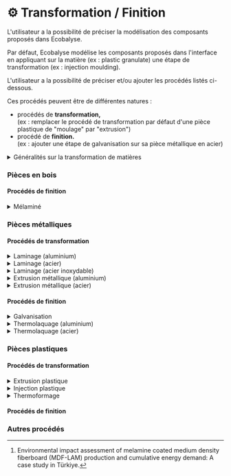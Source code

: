 # ⚙️ Transformation / Finition

L'utilisateur a la possibilité de préciser la modélisation des composants proposés dans Ecobalyse.&#x20;

Par défaut, Ecobalyse modélise les composants proposés dans l'interface en appliquant sur la matière (ex : plastic granulate) une étape de transformation (ex : injection moulding).&#x20;

L'utilisateur a la possibilité de préciser et/ou ajouter les procédés listés ci-dessous.&#x20;

Ces procédés peuvent être de différentes natures : &#x20;

* procédés de **transformation,** \
  (ex : remplacer le procédé de transformation par défaut d'une pièce plastique de "moulage" par "extrusion")
* procédé de **finition.**\
  (ex : ajouter une étape de galvanisation sur sa pièce métallique en acier)

<details>

<summary>Généralités sur la transformation de matières </summary>

La grande majorité des composants en plastique ou métal sont créés en transformant de la matière grâce à un ou plusieurs procédés de transformation.&#x20;

Les trois principales familles de transformation de matières en composants sont :&#x20;

* **Moulage** de pièces,\
  Consiste à couler des matériaux (métal, plastique, etc.) à l'état liquide dans un moule
* **Usinage** de pièces (fraisage, tournage, perçage, etc.),\
  Consiste à obtenir des surfaces fonctionnelles de bonne précision par enlèvement de matière&#x20;
* **Formage** de pièces,\
  Consiste à obtenir des pièces par des actions mécaniques appliquées à la matière.&#x20;
  * laminage => le matériau passe à travers une paire de rouleaux,
  * extrusion => le matériau est poussé par un orifice,
  * matriçage => le matériau est pressé/estampé autour ou sur une matrice,
  * forgeage => le matériau est compressé localement,
  * poinçonnage => un outil est enfoncé dans le matériau,
  * calandrage => le matériau est pressé dans des rouleaux pour créer des feuilles/films&#x20;

</details>

### Pièces en bois

#### Procédés de finition

<details>

<summary>Mélaminé</summary>

Procédé Ecoinvent : non applicable

Procédé créé par Ecobalyse : Wood panel lamination, RER&#x20;

La modélisation de ce procédé repose sur une étude réalisée sur une usine turque de fabrication de panneaux MDF en 2003 (Source : [Study _\_Turkey \__ 2023](#user-content-fn-1)[^1]).&#x20;

Les paramètres clés retenus pour laminer 1m3 de panneau sont les suivants :&#x20;

* 43 kWh d'électricité,
* 5,6kg de résine Melamine-Urea-Formaldehyde (MUF),
* 6,7kg de résine Melamine Formaldehyde (MF).

Procédé détaillé de stratification d'un aggloméré/MDF :&#x20;

![](<../../../../.gitbook/assets/image (125).png>)

</details>

### Pièces métalliques

#### Procédés de transformation&#x20;

<details>

<summary>Laminage (aluminium) </summary>

Procédé Ecoinvent : _Sheet rolling, aluminium, RER_\
_Unité : kg_\
_Pertes :  <mark style="color:orange;">A définir</mark>_

Le laminage est un procédé de déformation physique qui consiste à passer une pièce métallique entre une ou plusieurs rouleaux pour en modifier l'épaisseur. Le laminage peut être effectué à chaud ou à froid. Le laminage à froid nécessite des machines plus puissantes et procure un rendu plus précis.

![](<../../../../.gitbook/assets/image (121).png>)

</details>

<details>

<summary>Laminage (acier)</summary>

Procédé Ecoinvent : _Sheet rolling, steel, RER_\
_Unité : kg_\
_Pertes : <mark style="color:orange;">A définir</mark>_

Le laminage est un procédé de déformation physique qui consiste à passer une pièce métallique entre une ou plusieurs rouleaux pour en modifier l'épaisseur. Le laminage peut être effectué à chaud ou à froid. Le laminage à froid nécessite des machines plus puissantes et procure un rendu plus précis.

![](<../../../../.gitbook/assets/image (121).png>)

</details>

<details>

<summary>Laminage (acier inoxydable)</summary>

Procédé Ecoinvent : _Sheet rolling, chromium steel, RER_\
_Unité : kg_\
_Pertes : <mark style="color:orange;">A définir</mark>_

Le laminage est un procédé de déformation physique qui consiste à passer une pièce métallique entre une ou plusieurs rouleaux pour en modifier l'épaisseur. Le laminage peut être effectué à chaud ou à froid. Le laminage à froid nécessite des machines plus puissantes et procure un rendu plus précis.

![](<../../../../.gitbook/assets/image (121).png>)

</details>

<details>

<summary>Extrusion métallique (aluminium)</summary>

Procédé Ecoinvent : S_ection bar extrusion, aluminium, RER_\
_Unité : kg_\
_Pertes : <mark style="color:orange;">A définir</mark>_

Consiste à pousser la matière grâce à un piston à travers une filière pour lui donner la forme souhaitée. Pour les pièces métalliques, l'extrusion peut être faite à chaud ou à froid et permet d'obtenir des profilés, des barres, des tubes, etc.&#x20;

![](<../../../../.gitbook/assets/image (120).png>)

</details>

<details>

<summary>Extrusion métallique (acier)</summary>

Procédé Ecoinvent : _Impact extrusion of steel, hot, 2 strokes,_ _RER_\
_Unité : kg_\
_Pertes : <mark style="color:orange;">A définir</mark>_

Consiste à pousser la matière grâce à un piston à travers une filière pour lui donner la forme souhaitée. Pour les pièces métalliques, l'extrusion peut être faite à chaud ou à froid et permet d'obtenir des profilés, des barres, des tubes, etc.&#x20;

![](<../../../../.gitbook/assets/image (120).png>)

</details>

#### Procédés de finition

<details>

<summary>Galvanisation</summary>

Procédé Ecoinvent : _Zinc coating, pieces, RER_\
_Unité : m2_\
_Pertes : 0%_

La galvanisation consiste à recouvrir une pièce d'une couche de zinc dans le but de la protéger contre la corrosion.

</details>

<details>

<summary>Thermolaquage (aluminium) </summary>

Procédé Ecoinvent : _Powder coating, aluminium sheet, RER_\
_Unité : m2_\
_Pertes : 0%_

Consiste à déposer une peinture poudre à la surface de l'objet métallique en utilisant de l'électricité pour fixer électrostatiquement la poudre à la surface. \
Ce revêtement est très résistant et souvent utilisé par l'industrie.

</details>

<details>

<summary>Thermolaquage (acier) </summary>

Procédé Ecoinvent : _Powder coating, steel, RER_\
_Unité : m2_\
_Pertes : 0%_

Consiste à déposer une peinture poudre à la surface de l'objet métallique en utilisant de l'électricité pour fixer électrostatiquement la poudre à la surface. \
Ce revêtement est très résistant et souvent utilisé par l'industrie.

</details>

### Pièces plastiques

#### Procédés de transformation

<details>

<summary>Extrusion plastique</summary>

Procédé Ecoinvent : _Extrusion, plastic film, RER_\
_Unité : kg_\
_Pertes : 2%_

Consiste à faire fondre les granulés de plastique et à les compresser à travers une filière pour créer la forme souhaitée. Pour les pièces plastiques, l'extrusion permet d'obtenir une grande variété de produits tels que des tubesn feuilles, films, etc.

![](<../../../../.gitbook/assets/image (123).png>)

</details>

<details>

<summary>Injection plastique</summary>

Procédé Ecoinvent : _Injection moulding, RER_\
_Unité : kg_\
_Pertes : 1%_

Aussi appelé moulage par injection, l'injection plastique consiste à chauffer et fondre des granulés plastique puis à les injecter dans un moule afin d'obtenir la forme souhaitée lorsque la matière refroidit et durcit.

![](<../../../../.gitbook/assets/image (116).png>)

</details>

<details>

<summary>Thermoformage</summary>

Procédé Ecoinvent : _Thermoforming, with calendering, RER_\
_Unité : kg_\
_Pertes : 0%_

Consiste à chauffer une feuille plastique et à lui donner la forme souhaitée à l'aide d'un moule dès que la matière a refroidi.&#x20;

![](<../../../../.gitbook/assets/image (124).png>)

</details>

#### Procédés de finition



### Autres procédés



[^1]: Environmental impact assessment of melamine coated medium density fiberboard (MDF-LAM) production and cumulative energy demand: A case study in Türkiye.
